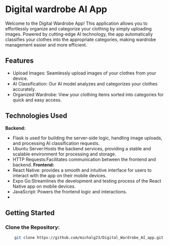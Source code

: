# Digital wardrobe AI App
Welcome to the Digital Wardrobe App! This application allows you to effortlessly organize and categorize your clothing by simply uploading images. Powered by cutting-edge AI technology, the app automatically classifies your clothes into the appropriate categories, making wardrobe management easier and more efficient.
## Features
- Upload Images: Seamlessly upload images of your clothes from your device.
- AI Classification: Our AI model analyzes and categorizes your clothes accurately.
- Organized Wardrobe: View your clothing items sorted into categories for quick and easy access.
## Technologies Used
**Backend:**
- Flask is used for building the server-side logic, handling image uploads, and processing AI classification requests.
- Ubuntu Server:Hosts the backend services, providing a stable and scalable environment for processing and storage.
- HTTP Requests:Facilitates communication between the frontend and backend.
**Frontend:**
- React Native: provides a smooth and intuitive interface for users to interact with the app on their mobile devices.
- Expo Go:Streamlines the development and testing process of the React Native app on mobile devices.
- JavaScript: Powers the frontend logic and interactions.
- 
## Getting Started
### Clone the Repository:
```sh
    git clone https://github.com/michalg23/Digital_Wardrobe_AI_app.git
```

